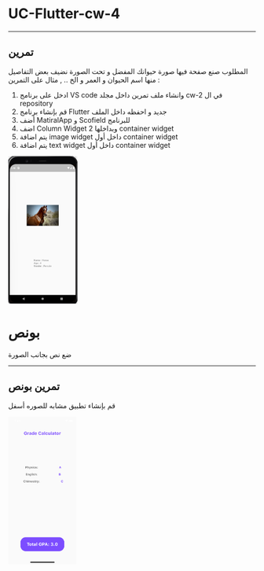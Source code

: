 # UC-Flutter-cw-4



__________________________________________________________________________________________________

## تمرين 
المطلوب صنع صفحة فيها صورة حيوانك المفضل و تحت الصورة نضيف بعض التفاصيل منها اسم الحيوان و العمر و الخ .. , مثال على التمرين :
1. ادخل على برنامج VS code   وانشاء ملف تمرين داخل مجلد cw-2 في ال repository
2. قم بإنشاء برنامج Flutter جديد و احفظه داخل الملف
3. أضف MatiralApp  و Scofield للبرنامج
4. اضف Column Widget  وبداخلها 2 container widget
5. يتم اضافة image widget داخل أول container widget
6. يتم اضافة text widget داخل أول container widget

<img src="images/c4-cw2.jpg" height="300"/>

# بونص
ضع نص بجانب الصورة

__________________________________________________________________________________________________

## تمرين بونص
قم بإنشاء تطبيق مشابه للصوره أسفل

<img src="images/c4-cw3.png" height="300"/>
